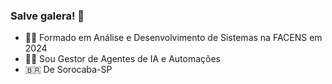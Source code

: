 ### Salve galera! 👋

- 🧑‍🎓 Formado em Análise e Desenvolvimento de Sistemas na FACENS em 2024
- 👨‍💻 Sou Gestor de Agentes de IA e Automações
- 🇧🇷 De Sorocaba-SP
